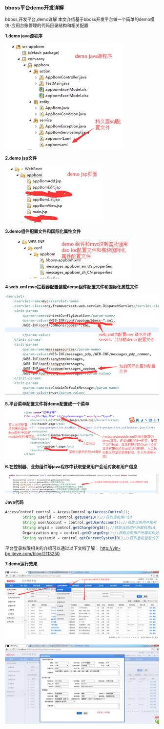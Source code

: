 ### bboss平台demo开发详解

bboss,开发平台,demo详解
本文介绍基于bboss开发平台做一个简单的demo模块-应用台账管理的代码目录结构和相关配置

**1.demo java源程序**

![](../_images/platform/7f6201ed-b1bb-327e-ad1e-9c9b32cd95a8.png)

**2.demo jsp文件**

![](../_images/platform/774e80d6-8837-3902-aa49-298179fa32bc.png)

**3.demo组件配置文件和国际化属性文件**

![](../_images/platform/745b7c9c-7bdf-309e-9290-23ca2aae3711.png)

**4.web.xml mvc拦截器配置装载demo组件配置文件和国际化属性文件**

![](../_images/platform/d4eb966f-adfe-3b76-9e05-ff1bfa4db942.png)

**5.平台菜单配置文件将demo配置成一个菜单**

![](../_images/platform/83501a77-94c9-3747-8bdc-5a9f6bc9e25d.png)

**6.在控制器、业务组件等java程序中获取登录用户会话对象和用户信息**

![](../_images/platform/8ffb5ce7-5443-36b2-80ce-b3213472f338.png)

**Java代码**

```java
AccessControl control = AccessControl.getAccessControl();  
        String userid = control.getUserID();//获取当前用户id  
        String userAccount = control.getUserAccount();//获取当前用户账号  
        String orgid = control.getChargeOrgId();//获取当前用户所属机构id，如果有  
        Organization org = control.getChargeOrg();//获取当前用户所属机构对象，如果有  
        String systemid = control.getCurrentSystemID();//获取当前登录的子系统标识 
```

  平台登录权限相关的介绍可以通过以下文档了解：
http://yin-bp.iteye.com/blog/2113250

**7.demo运行效果**  

![](../_images/platform/0c429520-136a-39bb-a4b6-285a1a8ea065.png)

![](../_images/platform/10352d54-4e51-35e0-8870-3908ace81534.jpg)